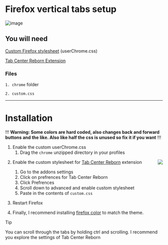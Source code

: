 # Firefox vertical tabs setup

![image](https://github.com/Tnixc/firefox-config/assets/85466117/8777bdd2-dc39-4918-acfb-3827d3b9b1ba)


## You will need

[Custom Firefox stylesheet](https://www.reddit.com/r/firefox/wiki/userchrome/) (userChrome.css)

[Tab Center Reborn Extension](https://addons.mozilla.org/en-US/firefox/addon/tabcenter-reborn/)

### Files
`1. chrome` folder

`2. custom.css`

---
# Installation

!!! **Warning: Some colors are hard coded, also changes back and forward buttons and the like. Also like half the css is unused so fix it if you want** !!!

1. Enable the custom userChrome.css
   1. Drag the `chrome` unzipped directory in your profiles

 <img align="right" src="https://cdn.discordapp.com/attachments/1029287786433486899/1029316236095520798/unknown.png">

2. Enable the custom stylesheet for [Tab Center Reborn](https://addons.mozilla.org/en-CA/firefox/addon/tabcenter-reborn/) extension
     1. Go to the addons settings
     2. Click on prefrences for Tab Center Reborn
     3. Click Prefrences
     4. Scroll down to advanced and enable custom stylesheet
     5. Paste in the contents of `custom.css`

3. Restart Firefox
4. Finally, I recommend installing [firefox color](https://color.firefox.com/) to match the theme.

> [!TIP]
> You can scroll through the tabs by holding ctrl and scrolling. I recommend you explore the settings of Tab Center Reborn
> 
